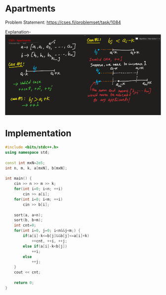 # Apartments
Problem Statement: <https://cses.fi/problemset/task/1084>   

Explanation-   
![Problem explanation illustrations](https://github.com/sahsan73/cp/blob/main/Problems-%26%26-Solutions/CSES/assets/images/sorting-and-searching-apartments.png)


# Implementation
```cpp
#include <bits/stdc++.h>
using namespace std;

const int mxN=2e5;
int n, m, k, a[mxN], b[mxN];

int main() {
    cin >> n >> m >> k;
    for(int i=0; i<n; ++i)
        cin >> a[i];
    for(int i=0; i<m; ++i)
        cin >> b[i];
    
    sort(a, a+n);
    sort(b, b+m);
    int cnt=0;
    for(int i=0, j=0; i<n&&j<m;) {
        if(a[i]-k<=b[j]&&b[j]<=a[i]+k)
            ++cnt, ++i, ++j;
        else if(a[i]-k<b[j])
            ++i;
        else
            ++j;
    }
    cout << cnt;
    
    return 0;
}
```
